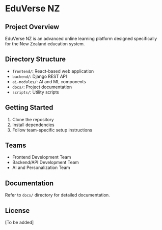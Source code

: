 # EduVerse NZ

## Project Overview
EduVerse NZ is an advanced online learning platform designed specifically for the New Zealand education system.

## Directory Structure
- `frontend/`: React-based web application
- `backend/`: Django REST API
- `ai-modules/`: AI and ML components
- `docs/`: Project documentation
- `scripts/`: Utility scripts

## Getting Started
1. Clone the repository
2. Install dependencies
3. Follow team-specific setup instructions

## Teams
- Frontend Development Team
- Backend/API Development Team
- AI and Personalization Team

## Documentation
Refer to `docs/` directory for detailed documentation.

## License
[To be added]
